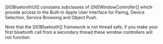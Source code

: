 

[[IOBluetoothUI]] constains subclasses of [[NSWindowController]] which provide access to the Built-in Apple User Interface for Paring, Device Selection, Service Browsing and Object Push.

Note that the [[IOBluetooth]] framework is not thread safe, if you make your first bluetooth call from a secondary thread these window controllers will not function.